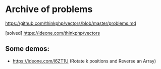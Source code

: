 # Archive of problems

https://github.com/thinkphp/vectors/blob/master/problems.md

[solved] https://ideone.com/thinkphp/vectors


## Some demos:

* https://ideone.com/l6ZT1U (Rotate k positions and Reverse an Array)
